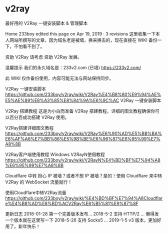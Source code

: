 # v2ray
最好用的 V2Ray 一键安装脚本 &amp; 管理脚本

Home
233boy edited this page on Apr 19, 2019 · 3 revisions
这里收集一下本人网站所撰写的文章，因为域名老是被墙，换来换去的，现在直接在 WIKI 备份一下，不怕看不到了。

资助 V2Ray
请考虑 资助 V2Ray 发展。

温馨提示
我们的永久域名是：233v2.com (已墙)
https://233v2.com/

此 WIKI 仅作备份使用，内容可能无法与网站保持同步。

V2Ray 一键安装脚本
https://github.com/233boy/v2ray/wiki/V2Ray%E4%B8%80%E9%94%AE%E5%AE%89%E8%A3%85%E8%84%9A%E6%9C%AC
V2Ray 一键安装脚本

V2Ray 搭建教程
这是为小白而准备 V2Ray 搭建教程，详细的图文教程确保你可以百分百成功搭建 V2Ray 使用。

V2Ray搭建详细图文教程
https://github.com/233boy/v2ray/wiki/V2Ray%E6%90%AD%E5%BB%BA%E8%AF%A6%E7%BB%86%E5%9B%BE%E6%96%87%E6%95%99%E7%A8%8B

V2Ray客户端使用教程
Windows
V2RayN使用教程
https://github.com/233boy/v2ray/wiki/V2RayN%E4%BD%BF%E7%94%A8%E6%95%99%E7%A8%8B


Cloudflare 中转
担心 IP 被墙？或者不想 IP 被墙？是的！使用 Cloudflare 来中转 V2Ray 的 WebSocket 流量就行！

使用Cloudflare中转V2Ray流量
https://github.com/233boy/v2ray/wiki/%E4%BD%BF%E7%94%A8Cloudflare%E4%B8%AD%E8%BD%ACV2Ray%E6%B5%81%E9%87%8F



更新日志
2018-01-28
第一个完善版本发布…
2018-5-2
支持 HTTP/2 … 懒得发一个版本就在这里写一下
2018-5-26
支持 Socks5 …
2019-1-5
v3 版本，更加好用了。新年快乐！






